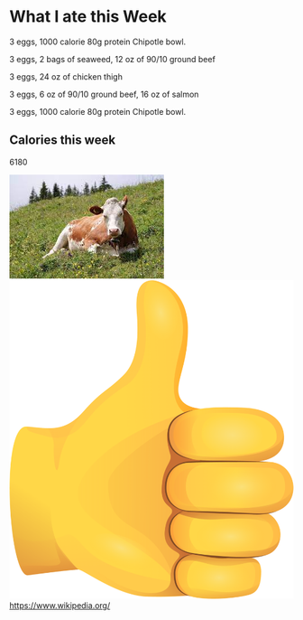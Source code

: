 <DOCTYPE HTML>
<body>
<h1>What I ate this Week </h1>
<div class="bookrealign" id="Monday".></div>
<p> 3 eggs, 1000 calorie 80g protein Chipotle bowl. </p>
<div class="bookrealign" id="Tuesday".></div>
<p> 3 eggs, 2 bags of seaweed, 12 oz of 90/10 ground beef </p>
<div class="bookrealign" id="Wednesday".></div>
<p> 3 eggs, 24 oz of chicken thigh </p>
<div class="bookrealign" id="Thursday".></div>
<p> 3 eggs, 6 oz of 90/10 ground beef, 16 oz of salmon </p>
<div class="bookrealign" id="Friday".></div>
<p> 3 eggs, 1000 calorie 80g protein Chipotle bowl. </p>
<h2> Calories this week </h2>
<p> 6180 </p>
<img src="cow.jpg">
<img src="thumb.jpg">
<a href="url"> https://www.wikipedia.org/ </a>






</body>
